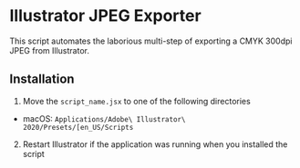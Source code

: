 # Illustrator JPEG Exporter
This script automates the laborious multi-step of exporting a CMYK 300dpi JPEG from Illustrator.

## Installation
1. Move the `script_name.jsx` to one of the following directories
  - macOS: `Applications/Adobe\ Illustrator\ 2020/Presets/[en_US/Scripts`
  
2. Restart Illustrator if the application was running when you installed the script
